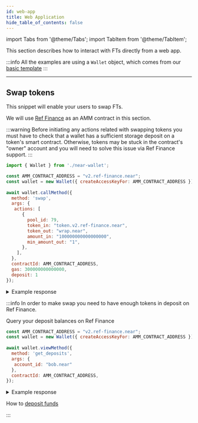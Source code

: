 ```yaml
---
id: web-app
title: Web Application
hide_table_of_contents: false
---
```


import Tabs from '@theme/Tabs';
import TabItem from '@theme/TabItem';

This section describes how to interact with FTs directly from a web app.

:::info
All the examples are using a `Wallet` object, which comes from our [basic template](https://github.com/near-examples/hello-near-js/blob/master/frontend/near-wallet.js)
:::

---

## Swap tokens

This snippet will enable your users to swap FTs.

We will use [Ref Finance](https://app.ref.finance/) as an AMM contract in this section.

:::warning
Before initiating any actions related with swapping tokens you must have to check that a wallet has a sufficient storage deposit on a token's smart contract. Otherwise, tokens may be stuck in the contract's "owner" account and you will need to solve this issue via Ref Finance support.
:::

<Tabs>

<TabItem value="Smart Contract" label="Smart Contract">

```js
import { Wallet } from './near-wallet';

const AMM_CONTRACT_ADDRESS = "v2.ref-finance.near";
const wallet = new Wallet({ createAccessKeyFor: AMM_CONTRACT_ADDRESS });
 
await wallet.callMethod({
  method: 'swap',
  args: {
   actions: [
      {
        pool_id: 79,
        token_in: "token.v2.ref-finance.near",
        token_out: "wrap.near",
        amount_in: "100000000000000000",
        min_amount_out: "1",
      },
    ],
  },
  contractId: AMM_CONTRACT_ADDRESS,
  gas: 300000000000000,
  deposit: 1
});
```

<details>
<summary>Example response</summary>
<p>

```json
"5019606679394603179450"
```

</p>
</details>

:::info
In order to make swap you need to have enough tokens in deposit on Ref Finance.

Query your deposit balances on Ref Finance

```js
const AMM_CONTRACT_ADDRESS = "v2.ref-finance.near";
const wallet = new Wallet({ createAccessKeyFor: AMM_CONTRACT_ADDRESS });
 
await wallet.viewMethod({
  method: 'get_deposits',
  args: {
   account_id: "bob.near"
  },
  contractId: AMM_CONTRACT_ADDRESS,
});
```

<details>
<summary>Example response</summary>
<p>

```json
{
  "token.v2.ref-finance.near": "0",
  "wrap.near": "0"
}
```

</p>
</details>

How to [deposit funds](#attaching-fts-to-a-call--already-exist-here)

:::

</TabItem>

</Tabs>
